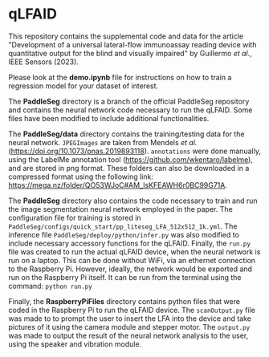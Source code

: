# qLFAID

This repository contains the supplemental code and data for the article "Development of a universal lateral-flow immunoassay reading device with quantitative output for the blind and visually impaired" by Guillermo *et al.*, IEEE Sensors (2023).

Please look at the **demo.ipynb** file for instructions on how to train a regression model for your dataset of interest.

The **PaddleSeg** directory is a branch of the official PaddleSeg repository and contains the neural network code necessary to run the qLFAID. Some files have been modified to include additional functionalities.

The **PaddleSeg/data** directory contains the training/testing data for the neural network. `JPEGImages` are taken from Mendels *et al.* (https://doi.org/10.1073/pnas.2019893118). `annotations` were done manually, using the LabelMe annotation tool (https://github.com/wkentaro/labelme), and are stored in png format. These folders can also be downloaded in a compressed format using the following link: https://mega.nz/folder/QO53WJoC#AM_lsKFEAWH6r0BC99G71A.

The **PaddleSeg** directory also contains the code necessary to train and run the image segmentation neural network employed in the paper. The configuration file for training is stored in `PaddleSeg/configs/quick_start/pp_liteseg_LFA_512x512_1k.yml`. The inference file `PaddleSeg/deploy/python/infer.py` was also modified to include necessary accessory functions for the qLFAID. Finally, the `run.py` file was created to run the actual qLFAID device, when the neural network is run on a laptop. This can be done without WiFi, via an ethernet connection to the Raspberry Pi. However, ideally, the network would be exported and run on the Raspberry Pi itself. It can be run from the terminal using the command: `python run.py`

Finally, the **RaspberryPiFiles** directory contains python files that were coded in the Raspberry Pi to run the qLFAID device. The `scanOutput.py` file was made to to prompt the user to insert the LFA into the device and take pictures of it using the camera module and stepper motor. The `output.py` was made to output the result of the neural network analysis to the user, using the speaker and vibration module.